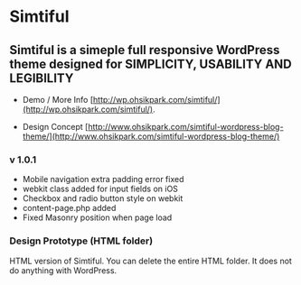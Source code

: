 # Simtiful
## Simtiful is a simeple full responsive WordPress theme designed for SIMPLICITY, USABILITY AND LEGIBILITY

* Demo / More Info
[http://wp.ohsikpark.com/simtiful/](http://wp.ohsikpark.com/simtiful/).

* Design Concept
[http://www.ohsikpark.com/simtiful-wordpress-blog-theme/](http://www.ohsikpark.com/simtiful-wordpress-blog-theme/)

### v 1.0.1
- Mobile navigation extra padding error fixed
- webkit class added for input fields on iOS
- Checkbox and radio button style on webkit
- content-page.php added
- Fixed Masonry position when page load

### Design Prototype (HTML folder)
HTML version of Simtiful. You can delete the entire HTML folder. It does not do anything with WordPress.
